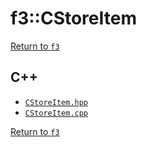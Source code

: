 # f3::CStoreItem

[Return to `f3`](/docs/f3.md)

## C++

- [`CStoreItem.hpp`](/c++/include/CStoreItem.hpp)
- [`CStoreItem.cpp`](/c++/source/CStoreItem.cpp)

[Return to `f3`](/docs/f3.md)